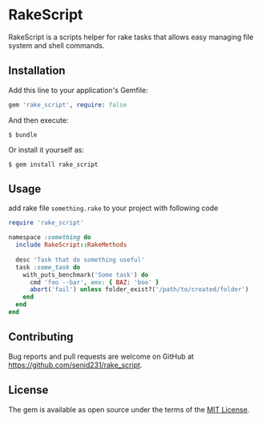# RakeScript

RakeScript is a scripts helper for rake tasks that allows easy managing file system and shell commands.

## Installation

Add this line to your application's Gemfile:

```ruby
gem 'rake_script', require: false
```

And then execute:

    $ bundle

Or install it yourself as:

    $ gem install rake_script

## Usage

add rake file `something.rake` to your project with following code 

```ruby
require 'rake_script'

namespace :something do
  include RakeScript::RakeMethods
  
  desc 'Task that do something useful'
  task :some_task do
    with_puts_benchmark('Some task') do
      cmd 'foo --bar', env: { BAZ: 'boo' }
      abort('fail') unless folder_exist?('/path/to/created/folder')
    end
  end
end
```

## Contributing

Bug reports and pull requests are welcome on GitHub at https://github.com/senid231/rake_script.

## License

The gem is available as open source under the terms of the [MIT License](http://opensource.org/licenses/MIT).

